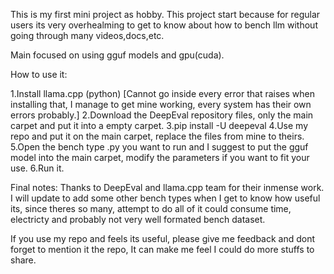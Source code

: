 This is my first mini project as hobby.
This project start because for regular users its very overhealming to get to know about how to bench llm without going through many videos,docs,etc.

Main focused on using gguf models and gpu(cuda).

How to use it:

1.Install llama.cpp (python) [Cannot go inside every error that raises when installing that, I manage to get mine working, every system has their own errors probably.]
2.Download the DeepEval repository files, only the main carpet and put it into a empty carpet.
3.pip install -U deepeval
4.Use my repo and put it on the main carpet, replace the files from mine to theirs.
5.Open the bench type .py you want to run and I suggest to put the gguf model into the main carpet, modify the parameters if you want to fit your use.
6.Run it.




Final notes:
Thanks to DeepEval and llama.cpp team for their inmense work.
I will update to add some other bench types when I get to know how useful its, since theres so many,
attempt to do all of it could consume time, electricty and probably not very well formated bench dataset.

If you use my repo and feels its useful, please give me feedback and dont forget to mention it the repo, It can make me feel I could do more stuffs to share.
